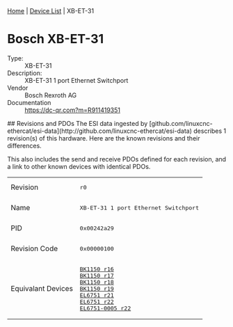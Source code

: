 <div class="nav"><a href="/esi-data">Home</a> | <a href="/esi-data/devices">Device List</a> | XB-ET-31</div>

#  Bosch XB-ET-31

<dl>
  <dt>Type:</dt><dd>XB-ET-31</dd>
  <dt>Description:</dt><dd>XB-ET-31 1 port Ethernet Switchport</dd>
  <dt>Vendor</dt><dd>Bosch Rexroth AG</dd>
  <dt>Documentation</dt><dd><a href="https://dc-qr.com?m=R911419351">https://dc-qr.com?m=R911419351</a></dd>
</dl>
## Revisions and PDOs
The ESI data ingested by [github.com/linuxcnc-ethercat/esi-data](http://github.com/linuxcnc-ethercat/esi-data) describes 1 revision(s) of this hardware.  Here are the known revisions and their differences.

This also includes the send and receive PDOs defined for each revision, and a link to other known devices with identical PDOs.

<table>
<tr >
<td class="first">Revision</td>
<td ><pre>r0</pre></td>
</tr>
<tr >
<td class="first">Name</td>
<td ><pre>XB-ET-31 1 port Ethernet Switchport</pre></td>
</tr>
<tr >
<td class="first">PID</td>
<td ><pre>0x00242a29</pre></td>
</tr>
<tr >
<td class="first">Revision Code</td>
<td ><pre>0x00000100</pre></td>
</tr>
<tr >
<td class="first">Equivalant Devices</td>
<td ><pre><a href="BK1150">BK1150 r16</a><br/><a href="BK1150">BK1150 r17</a><br/><a href="BK1150">BK1150 r18</a><br/><a href="BK1150">BK1150 r19</a><br/><a href="EL6751">EL6751 r21</a><br/><a href="EL6751">EL6751 r22</a><br/><a href="EL6751-0005">EL6751-0005 r22</a></pre></td>
</tr>
</table>
